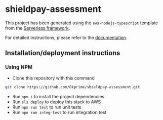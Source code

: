 # shieldpay-assessment

This project has been generated using the `aws-nodejs-typescript` template from the [Serverless framework](https://www.serverless.com/).

For detailed instructions, please refer to the [documentation](https://www.serverless.com/framework/docs/providers/aws/).

## Installation/deployment instructions
### Using NPM
- Clone this repository with this command
```bash
git clone https://github.com/Okprime/shieldpay-assessment.git
```
- Run `npm i` to install the project dependencies
- Run `sls deploy` to deploy this stack to AWS
- Run `npm run test` to run unit tests
- Run `npm run integ-test` to run integration test


